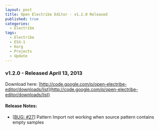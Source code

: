 ```yaml
---
layout: post
title: Open Electribe Editor - v1.2.0 Released
published: true
categories:
  - Electribe
tags:
  - Electribe
  - ESX-1
  - Korg
  - Projects
  - Update
---
```


### v1.2.0 - Released April 13, 2013

Download here\: [http://code.google.com/p/open-electribe-editor/downloads/list](http://code.google.com/p/open-electribe-editor/downloads/list)

#### Release Notes:

- \[[BUG: #27](https://github.com/skratchdot/open-electribe-editor/issues/27)\] Pattern Import not working when source pattern contains empty samples
